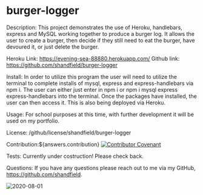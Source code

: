 # burger-logger

Description: This project demonstrates the use of Heroku, handlebars, express and MySQL working together to produce a burger log. It allows the user to create a burger, then decide if they still need to eat the burger, have devoured it, or just delete the burger.

Heroku Link:  https://evening-sea-88880.herokuapp.com/
Github link: https://github.com/shandfield/burger-logger

Install: In order to utilize this program the user will need to utilize the terminal to complete installs of mysql, express and express-handlebars via npm i. The user can either just enter in npm i or npm i mysql express express-handlebars into the terminal. Once the packages have installed, the user can then access it. This is also being deployed via Heroku.

Usage: For school purposes at this time, with further development it will be used on my portfolio.

License: /github/license/shandfield/burger-logger

Contribution:${answers.contribution} 
[![Contributor Covenant](https://img.shields.io/badge/Contributor%20Covenant-v2.0%20adopted-ff69b4.svg)](code_of_conduct.md)

Tests: Currently under costruction! Please check back.

Questions: If you have any questions please reach out to me via my GitHub, https://github.com/shandfield.

![2020-08-01](https://user-images.githubusercontent.com/63683598/89113228-8c416680-d42b-11ea-8a0d-9351b8b08d15.png)
